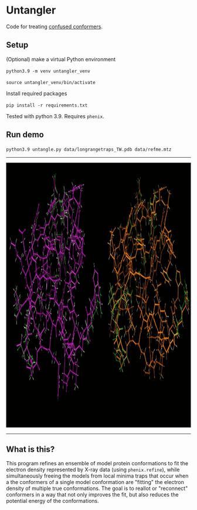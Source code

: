 # Untangler

Code for treating [confused conformers](https://bl831.als.lbl.gov/~jamesh/challenge/twoconf/).

## Setup 
(Optional) make a virtual Python environment

`python3.9 -m venv untangler_venv`

`source untangler_venv/bin/activate`

Install required packages

`pip install -r requirements.txt` 

Tested with python 3.9. Requires `phenix`.

## Run demo

`python3.9 untangle.py data/longrangetraps_TW.pdb data/refme.mtz`


<CENTER><P>
<HR><A href="untangling.gif"><img src=untangling.gif width=960 height=720></A><p>
<HR></P></CENTER>


## What is this?


This program refines an ensemble of model protein conformations to fit the 
electron density represented by X-ray data (using `phenix.refine`), while 
simultaneously freeing the models from local minima traps that occur when a 
the conformers of a single model conformation are "fitting" the electron density 
of multiple true conformations. The goal is to reallot or "reconnect" conformers 
in a way that not only improves the fit, but also reduces the potential energy 
of the conformations.


<!-- ## Background 
### Ensemble modelling
Proteins are big and wiggly. In a crystal, they can take up multiple geometric conformations.
This means that the data we collect does not represent the electron density of a single structure,
but rather, it is the overlaid densities of many different geometric conformations.

This poses an issue: the data does not tell us the contribution by each conformation 
to the total electron density at a given point in space. 
However, we can get a very good idea of how bad our model is by considering the geometric
'badness' of the structure. If a conformation 'wants' to relax to a different conformation,
then we can be pretty certain it wasn't a conformation within our protein crystal.

  

### The problem

Necessitating that the electron density is fit with only relaxed geometric structures is a 
powerful constraint. Indeed, this is also the strategy of single-conformation model refinement, 
where atoms are moved to improve the fit while maintaining a geometrically plausible structure. 
However, this is done through many small steps. 

Unfortunately, refining ensembles in this way even against noiseless data 
results in models that are trapped in local minima, where improving one 
measure (geometry or X-ray) will make the other worse*. 
Specifically, these local minima correspond to cases where a model conformation contains, 
and thus bonds, two atoms that are fitting the electron density of two different structures. 
In these cases, we need to make big changes. 

*It's worth taking a moment to appreciate that this in itself indicates an incorrect model.
We expect both measures to be at or near local minimums. -->




<!-- Want to prevent models from fitting the electron density of multiple conformations.
This code tries to find the 'correct' way to connect atoms in ensemble models. -->